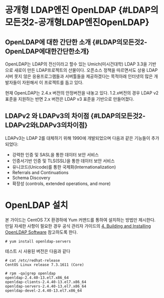 # 공개형 LDAP엔진 OpenLDAP {#LDAP의모든것2-공개형LDAP엔진OpenLDAP}

## OpenLDAP에 대한 간단한 소개 {#LDAP의모든것2-OpenLDAP에대한간단한소개}

OpenLDAP는 LDAP의 전신이라고 할수 있는 Umich\(미시건대학\) LDAP 3.3을 기반으로 새로이 만든 LDAP프로젝트의 산물이다. 오픈소스 정책을 따르면서도 상용 LDAP서버 못지 않은 응용프로그램들과 서버툴들을 제공하겠다는 목적아래 인터넷의 많은 개발자들이 자원해서 이 프로젝트를 돕고 있다.

현재 OpenLDAP는 2.4.x 버전의 안정버전을 내놓고 있다. 1.2.x버전의 경우 LDAP v2 표준을 지원하는 반면 2.x 버전은 LDAP v3 표준을 기반으로 만들어졌다.

## LDAPv2 와 LDAPv3의 차이점 {#LDAP의모든것2-LDAPv2와LDAPv3의차이점}

LDAPv3는 LDAP 2를 대체하기 위해 1990에 개발되었으며 다음과 같은 기능들이 추가되었다:

* 강력한 인증 및 SASL을 통한 데이터 보안 서비스
* 인증서기반 인증 및 TLS\(SSL\)을 통한 데이터 보안 서비스
* 유니코드\(Unicode\)를 통한 국제화\(Internationalization\)
* Referrals and Continuations
* Schema Discovery
* 확장성 \(controls, extended operations, and more\)

# OpenLDAP 설치

본 가이드는 CentOS 7.X 환경하에 Yum 커맨드를 통하여 설치하는 방법만 제시한다. 만일 자세한 사항이 필요한 경우 공식 관리자 가이드의 [4. Building and Installing OpenLDAP Software](http://www.openldap.org/doc/admin24/install.html) 참고하도록 한다.

```
# yum install openldap-servers
```

테스트 시 사용된 버전은 다음과 같다

```
# cat /etc/redhat-release 
CentOS Linux release 7.3.1611 (Core)

# rpm -qa|grep openldap
openldap-2.4.40-13.el7.x86_64
openldap-clients-2.4.40-13.el7.x86_64
openldap-servers-2.4.40-13.el7.x86_64
openldap-devel-2.4.40-13.el7.x86_64
```



